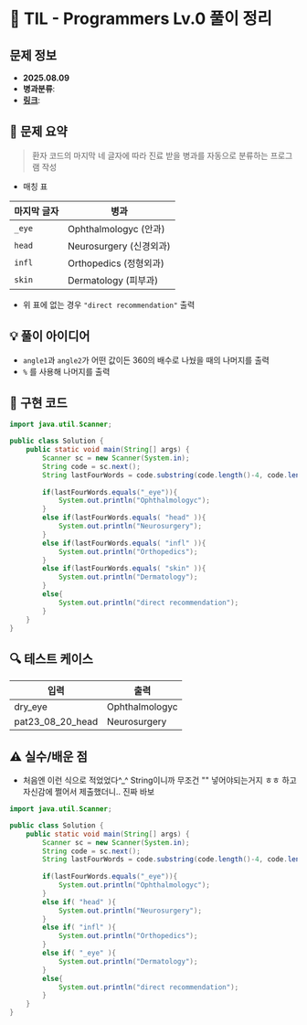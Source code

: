 # 📌 TIL - Programmers Lv.0 풀이 정리

## 문제 정보
- **2025.08.09**
- **병과분류**: 
- **[링크](https://school.programmers.co.kr/learn/courses/30/lessons/340204)**: 

## 📝 문제 요약
> 환자 코드의 마지막 네 글자에 따라 진료 받을 병과를 자동으로 분류하는 프로그램 작성
- 매칭 표

| 마지막 글자 | 병과 |
|-------------|--------------------------------|
| `_eye`      | Ophthalmologyc (안과)           |
| `head`      | Neurosurgery (신경외과)         |
| `infl`      | Orthopedics (정형외과)           |
| `skin`      | Dermatology (피부과)            |
- 위 표에 없는 경우 `"direct recommendation"` 출력

## 💡 풀이 아이디어
- `angle1`과 `angle2`가 어떤 값이든 360의 배수로 나눴을 때의 나머지를 출력
- `%` 를 사용해 나머지를 출력

## 🧩 구현 코드
```java
import java.util.Scanner;

public class Solution {
    public static void main(String[] args) {
        Scanner sc = new Scanner(System.in);
        String code = sc.next();
        String lastFourWords = code.substring(code.length()-4, code.length());
        
        if(lastFourWords.equals("_eye")){
            System.out.println("Ophthalmologyc");
        }
        else if(lastFourWords.equals( "head" )){
            System.out.println("Neurosurgery");
        }
        else if(lastFourWords.equals( "infl" )){
            System.out.println("Orthopedics");
        }
        else if(lastFourWords.equals( "skin" )){
            System.out.println("Dermatology");
        }
        else{
            System.out.println("direct recommendation");
        }
    }
}
```

## 🔍 테스트 케이스
|       입력        |       출력       |
|-------------------|------------------|
|     dry_eye       |  Ophthalmologyc  |
| pat23_08_20_head  |  Neurosurgery  |

## ⚠️ 실수/배운 점
- 처음엔 이런 식으로 적었었다^_^ String이니까 무조건 "" 넣어야되는거지 ㅎㅎ 하고 자신감에 쩔어서 제출했더니.. 진짜 바보
```java
import java.util.Scanner;

public class Solution {
    public static void main(String[] args) {
        Scanner sc = new Scanner(System.in);
        String code = sc.next();
        String lastFourWords = code.substring(code.length()-4, code.length());
        
        if(lastFourWords.equals("_eye")){
            System.out.println("Ophthalmologyc");
        }
        else if( "head" ){
            System.out.println("Neurosurgery");
        }
        else if( "infl" ){
            System.out.println("Orthopedics");
        }
        else if( "_eye" ){
            System.out.println("Dermatology");
        }
        else{
            System.out.println("direct recommendation");
        }
    }
}
```